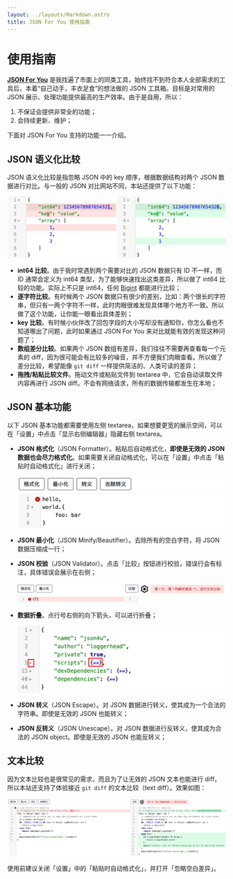 ```yaml
---
layout: ../layouts/Markdown.astro
title: JSON For You 使用指南
---
```


# 使用指南

**[JSON For You](https://json4u.com)** 是我找遍了市面上的同类工具，始终找不到符合本人全部需求的工具后，本着“自己动手，丰衣足食”的想法做的 JSON 工具箱。目标是对常用的 JSON 展示、处理功能提供最高的生产效率。由于是自用，所以：

1. 不保证会提供非常全的功能；
2. 会持续更新、维护；

下面对 JSON For You 支持的功能一一介绍。

## JSON 语义化比较

JSON 语义化比较是指忽略 JSON 中的 key 顺序，根据数据结构对两个 JSON 数据进行对比。与一般的 JSON 对比网站不同，本站还提供了以下功能：

![JSON diff example](../../public/guide/diff.png)

- **int64 比较**。由于我时常遇到两个需要对比的 JSON 数据只有 ID 不一样，而 ID 通常会定义为 int64 类型，为了能够快速找出这类差异，所以做了 int64 比较的功能。实际上不只是 int64，任何 [Bigint](https://developer.mozilla.org/zh-CN/docs/Web/JavaScript/Reference/Global_Objects/BigInt) 都能进行比较；
- **逐字符比较**。有时候两个 JSON 数据只有很少的差别，比如：两个很长的字符串，但只有一两个字符不一样，此时肉眼很难发现具体哪个地方不一致。所以做了这个功能，让你能一眼看出具体差别；
- **key 比较**。有时候小伙伴改了回包字段的大小写却没有通知你，你怎么看也不知道哪出了问题，此时如果通过 JSON For You 来对比就能有效的发现这种问题了；
- **数组差分比较**。如果两个 JSON 数组有差异，我们往往不需要再查看每一个元素的 diff，因为很可能会有比较多的噪音，并不方便我们肉眼查看。所以做了差分比较，希望能像 `git diff` 一样提供简洁的、人类可读的差异；
- **拖拽/粘贴比较文件**。拖动文件或粘贴文件到 textarea 中，它会自动读取文件内容再进行 JSON diff。不会有网络请求，所有的数据传输都发生在本地；

## JSON 基本功能

以下 JSON 基本功能都需要使用左侧 textarea，如果想要更宽的展示空间，可以在「设置」中点击「显示右侧编辑器」隐藏右侧 textarea。

- **JSON 格式化**（JSON Formatter）。粘贴后自动格式化，**即使是无效的 JSON 数据也会尽力格式化**。如果需要关闭自动格式化，可以在「设置」中点击「粘贴时自动格式化」进行关闭；

  ![JSON format example](../../public/guide/format.png)

- **JSON 最小化**（JSON Minify/Beautifier）。去除所有的空白字符，将 JSON 数据压缩成一行；
- **JSON 校验**（JSON Validator）。点击「比较」按钮进行校验，错误行会有标注，具体错误会展示在右侧；

  ![JSON validate example](../../public/guide/valid.png)

- **数据折叠**。点行号右侧的向下箭头，可以进行折叠；

  ![JSON fold example](../../public/guide/fold.png)

- **JSON 转义**（JSON Escape）。对 JSON 数据进行转义，使其成为一个合法的字符串。即使是无效的 JSON 也能转义；
- **JSON 反转义**（JSON Unescape）。对 JSON 数据进行反转义，使其成为合法的 JSON object。即使是无效的 JSON 也能反转义；

## 文本比较

因为文本比较也是很常见的需求，而且为了让无效的 JSON 文本也能进行 diff，所以本站还支持了体验接近 `git diff` 的文本比较（text diff）。效果如图：

![text diff example](../../public/guide/text-diff.png)

使用前建议关闭「设置」中的「粘贴时自动格式化」，并打开「忽略空白差异」。
